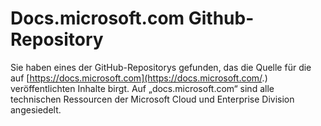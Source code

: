 # <a name="docsmicrosoftcom-github-repository"></a>Docs.microsoft.com Github-Repository

Sie haben eines der GitHub-Repositorys gefunden, das die Quelle für die auf [https://docs.microsoft.com](https://docs.microsoft.com/.) veröffentlichten Inhalte birgt. Auf „docs.microsoft.com“ sind alle technischen Ressourcen der Microsoft Cloud und Enterprise Division angesiedelt. 

